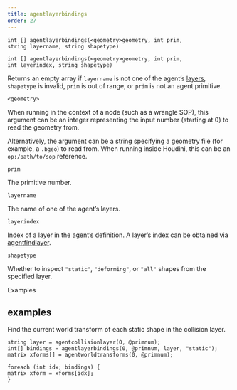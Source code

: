 ```yaml
---
title: agentlayerbindings
order: 27
---
```

`int [] agentlayerbindings(<geometry>geometry, int prim, string layername, string shapetype)`

`int [] agentlayerbindings(<geometry>geometry, int prim, int layerindex, string shapetype)`

Returns an empty array if `layername` is not one of the agent’s [layers](./agentlayers "Returns all of the layers that have been loaded for an agent primitive."), `shapetype` is invalid, `prim` is out of range, or `prim` is not an agent primitive.

`<geometry>`

When running in the context of a node (such as a wrangle SOP), this argument can be an integer representing the input number (starting at 0) to read the geometry from.

Alternatively, the argument can be a string specifying a geometry file (for example, a `.bgeo`) to read from. When running inside Houdini, this can be an `op:/path/to/sop` reference.

`prim`

The primitive number.

`layername`

The name of one of the agent’s layers.

`layerindex`

Index of a layer in the agent’s definition.
A layer’s index can be obtained via [agentfindlayer](./agentfindlayer "Finds the index of a layer in an agent’s definition.").

`shapetype`

Whether to inspect `"static"`, `"deforming"`, or `"all"` shapes from the specified layer.

Examples

## examples

Find the current world transform of each static shape in the collision layer.

```vex
string layer = agentcollisionlayer(0, @primnum);
int[] bindings = agentlayerbindings(0, @primnum, layer, "static");
matrix xforms[] = agentworldtransforms(0, @primnum);

foreach (int idx; bindings) {
matrix xform = xforms[idx];
}

```
